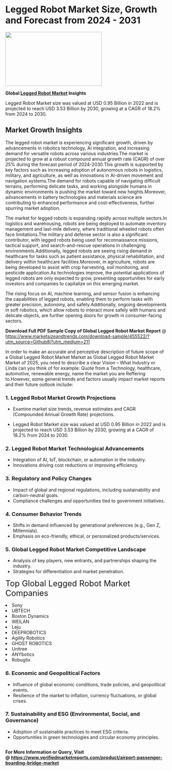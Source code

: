 <H1>Legged Robot Market Size, Growth and Forecast from 2024 - 2031</H1><img class="aligncenter size-medium wp-image-584254" src="https://thirdeyenews.in/wp-content/uploads/2024/09/Global-Market-Research-300x168.jpeg" alt="" width="300" height="168" /><p><strong>Global&nbsp;<a href="https://www.marketsizeandtrends.com/download-sample/455522/?utm_source=Github8j?utm_medium=211">Legged Robot Market</a> Insights</strong></p><p>Legged Robot Market size was valued at USD 0.95 Billion in 2022 and is projected to reach USD 3.53 Billion by 2030, growing at a CAGR of 18.2% from 2024 to 2030.</p><p><h2>Market Growth Insights</h2> <p>The legged robot market is experiencing significant growth, driven by advancements in robotics technology, AI integration, and increasing demand for versatile robots across various industries.The market is projected to grow at a robust compound annual growth rate (CAGR) of over 25% during the forecast period of 2024-2030.This growth is supported by key factors such as increasing adoption of autonomous robots in logistics, military, and agriculture, as well as innovations in AI-driven movement and navigation systems.The demand for robots capable of navigating difficult terrains, performing delicate tasks, and working alongside humans in dynamic environments is pushing the market toward new heights.Moreover, advancements in battery technologies and materials science are contributing to enhanced performance and cost-effectiveness, further spurring market adoption.</p> <p>The market for legged robots is expanding rapidly across multiple sectors.In logistics and warehousing, robots are being deployed to automate inventory management and last-mile delivery, where traditional wheeled robots often face limitations.The military and defense sector is also a significant contributor, with legged robots being used for reconnaissance missions, tactical support, and search-and-rescue operations in challenging environments.Additionally, legged robots are seeing rising demand in healthcare for tasks such as patient assistance, physical rehabilitation, and delivery within healthcare facilities.Moreover, in agriculture, robots are being developed to assist with crop harvesting, soil monitoring, and pesticide application.As technologies improve, the potential applications of legged robots are only expected to grow, presenting opportunities for early investors and companies to capitalize on this emerging market.<p>The rising focus on AI, machine learning, and sensor fusion is enhancing the capabilities of legged robots, enabling them to perform tasks with greater precision, autonomy, and safety.Additionally, ongoing developments in soft robotics, which allow robots to interact more safely with humans and delicate objects, are further opening doors for growth in consumer-facing sectors.</p> <p><span class=""><strong>Download Full PDF Sample Copy of Global Legged Robot Market Report</strong> @ <a href="https://www.marketsizeandtrends.com/download-sample/455522/?utm_source=Github8j?utm_medium=211" target="_blank">https://www.marketsizeandtrends.com/download-sample/455522/?utm_source=Github8j?utm_medium=211</a></span></p><p>In order to make an accurate and perceptive description of future scope of a Global&nbsp;Legged Robot Market Market as Global&nbsp;Legged Robot Market Market of 2025, you need to describe a clear Vision &ndash; What Industry or Linda can you think of for example: Quote from a Technology, healthcare, automotive, renewable energy, name the market you are Reffering to.However, some general trends and factors usually impact market reports and their future outlook include:</p><h3>1.&nbsp;<strong>Legged Robot Market Growth Projections</strong></h3><ul><li>Examine market size trends, revenue estimates and CAGR (Compounded Annual Growth Rate) projections.</li><li><p>Legged Robot Market size was valued at USD 0.95 Billion in 2022 and is projected to reach USD 3.53 Billion by 2030, growing at a CAGR of 18.2% from 2024 to 2030.</p></li></ul><h3>2.&nbsp;<strong>Legged Robot Market Technological Advancements</strong></h3><ul><li>Integration of AI, IoT, blockchain, or automation in the industry.</li><li>Innovations driving cost reductions or improving efficiency.</li></ul><h3>3.&nbsp;<strong>Regulatory and Policy Changes</strong></h3><ul><li>Impact of global and regional regulations, including sustainability and carbon-neutral goals.</li><li>Compliance challenges and opportunities tied to government initiatives.</li></ul><h3>4.&nbsp;<strong>Consumer Behavior Trends</strong></h3><ul><li>Shifts in demand influenced by generational preferences (e.g., Gen Z, Millennials).</li><li>Emphasis on eco-friendly, ethical, or personalized products/services.</li></ul><h3>5.&nbsp;<strong>Global Legged Robot Market Competitive Landscape</strong></h3><ul><li>Analysis of key players, new entrants, and partnerships shaping the industry.</li><li>Strategies for differentiation and market penetration.</li></ul><p data-pm-slice="1 1 []"><span style="color: inherit; font-family: inherit; font-size: 25px;">Top Global Legged Robot Market Companies</span></p><div class="" data-test-id=""><p><li>Sony</li><li> UBTECH</li><li> Boston Dynamics</li><li> WEILAN</li><li> Leju</li><li> DEEPROBOTICS</li><li> Agility Robotics</li><li> GHOST ROBOTICS</li><li> Unitree</li><li> ANYbotics</li><li> Robugtix</li></p></div><h3>6.&nbsp;<strong>Economic and Geopolitical Factors</strong></h3><ul><li>Influence of global economic conditions, trade policies, and geopolitical events.</li><li>Resilience of the market to inflation, currency fluctuations, or global crises.</li></ul><h3>7.&nbsp;<strong>Sustainability and ESG (Environmental, Social, and Governance)</strong></h3><ul><li>Adoption of sustainable practices to meet ESG criteria.</li><li>Opportunities in green technologies and circular economy principles.</li></ul><h2><strong style="font-size: 14px;">For More Information or Query, Visit @&nbsp;</strong><a style="background-color: #ffffff; font-size: 14px;" href="https://www.marketsizeandtrends.com/report/legged-robot-market/" target="_blank">https://www.verifiedmarketreports.com/product/airport-passenger-boarding-bridge-market</a></h2>